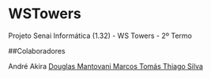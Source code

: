 # WSTowers
Projeto Senai Informática (1.32) - WS Towers - 2º Termo

##Colaboradores

André Akira <a href="https://github.com/DevAndreAkira" />
Douglas Mantovani <a href="https://github.com/Douglasmantovani" />
Marcos Tomás <a href="https://github.com/marcostomas" />
Thiago Silva <a href="https://github.com/Thihenriquesilva" />
